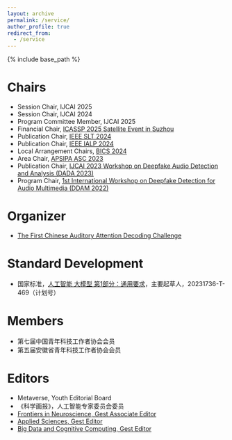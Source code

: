 ```yaml
---
layout: archive
permalink: /service/
author_profile: true
redirect_from:
  - /service
---
```

<!-- Google tag (gtag.js) -->
<script async src="https://www.googletagmanager.com/gtag/js?id=G-T0S164QJL9"></script>
<script>
  window.dataLayer = window.dataLayer || [];
  function gtag(){dataLayer.push(arguments);}
  gtag('js', new Date());

  gtag('config', 'G-T0S164QJL9');
</script>
{% include base_path %}

Chairs
======
* Session Chair, IJCAI 2025
* Session Chair, IJCAI 2024
* Program Committee Member, IJCAI 2025 
* Financial Chair, [ICASSP 2025 Satellite Event in Suzhou](https://www.ncmmsc.org.cn/2025ICASSP_China/zzwyh/)
* Publication Chair, [IEEE SLT 2024](https://2024.ieeeslt.org/)
* Publication Chair, [IEEE IALP 2024](https://www.asianlp.sg/conferences/ialp2024/web/call-for-papers/)
* Local Arrangement Chairs, [BICS 2024](http://bics2024.dobell.me/comm)
* Area Chair, [APSIPA ASC 2023](https://www.apsipa2023.org/)
* Publication Chair, [IJCAI 2023 Workshop on Deepfake Audio Detection and Analysis (DADA 2023)](https://ceur-ws.org/Vol-3597/)
* Program Chair, [1st International Workshop on Deepfake Detection for Audio Multimedia (DDAM 2022)](https://dl.acm.org/doi/abs/10.1145/3503161.3554779)

Organizer
======
* [The First Chinese Auditory Attention Decoding Challenge](http://www.iscslp2024.com/ChineseAAD)

Standard Development
======
* 国家标准，[人工智能 大模型 第1部分：通用要求](https://std.samr.gov.cn/gb/search/gbDetailed?id=0DF2C51A80213207E06397BE0A0AF1DA)，主要起草人，20231736-T-469（计划号）

Members
======
* 第七届中国青年科技工作者协会会员
* 第五届安徽省青年科技工作者协会会员

Editors
======
* Metaverse, Youth Editorial Board
* 《科学画报》，人工智能专家委员会委员
* [Frontiers in Neuroscience, Gest Associate Editor](https://www.frontiersin.org/journals/neuroscience)
* [Applied Sciences, Gest Editor](https://www.mdpi.com/journal/applsci)
* [Big Data and Cognitive Computing, Gest Editor](https://www2.mdpi.com/journal/BDCC)
